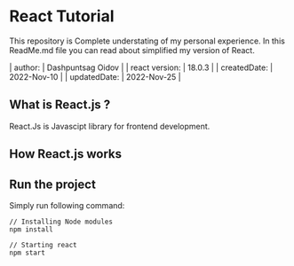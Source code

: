 # React Tutorial

This repository is Complete understating of my personal experience.
In this ReadMe.md file you can read about simplified my version of React.

| author: | Dashpuntsag Oidov |
| react version: | 18.0.3 |
| createdDate: | 2022-Nov-10 |
| updatedDate: | 2022-Nov-25 |

## What is React.js ?

React.Js is Javascipt library for frontend development.

## How React.js works

## Run the project

Simply run following command:

    // Installing Node modules
    npm install

    // Starting react
    npm start
